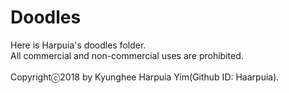 # Doodles
Here is Harpuia's doodles folder.</br>
All commercial and non-commercial uses are prohibited.</br>
</br>
Copyrightⓒ2018 by Kyunghee Harpuia Yim(Github ID: Haarpuia).</br>
